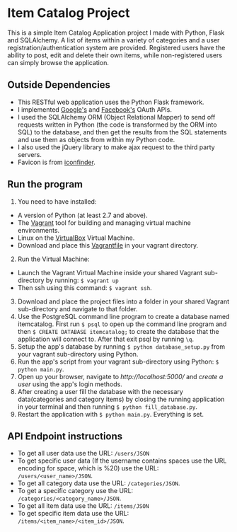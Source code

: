 # Item Catalog Project
This is a simple Item Catalog Application project I made with Python, Flask and SQLAlchemy. A list of items within a variety of categories and a user registration/authentication system are provided. Registered users have the ability to post, edit and delete their own items, while non-registered users can simply browse the application.

## Outside Dependencies
- This RESTful web application uses the Python Flask framework.
- I implemented [Google's](https://classroom.udacity.com/nanodegrees/nd004/parts/4dcefa2a-fb54-4909-9708-9ef2839e5340/modules/5dbcf44d-760d-49d4-9055-b6a0a48e5454/lessons/3967218625/concepts/39518891870923) and [Facebook's](https://classroom.udacity.com/nanodegrees/nd004/parts/4dcefa2a-fb54-4909-9708-9ef2839e5340/modules/5dbcf44d-760d-49d4-9055-b6a0a48e5454/lessons/3951228603/concepts/39497787730923) OAuth APIs.
- I used the SQLAlchemy ORM (Object Relational Mapper) to send off requests written in Python (the code is transformed by the ORM into SQL) to the database, and then get the results from the SQL statements and use them as objects from within my Python code.
- I also used the jQuery library to make ajax request to the third party servers.
- Favicon is from [iconfinder](https://www.iconfinder.com/icons/1519787/catalog_color_guide_colorful_office_school_icon).


## Run the program
1. You need to have installed:
  - A version of Python (at least 2.7 and above).
  - The [Vagrant](https://www.vagrantup.com/) tool for building and managing virtual machine environments.
  - Linux on the [VirtualBox](https://www.virtualbox.org/) Virtual Machine.
  - Download and place this [Vagrantfile](https://github.com/udacity/fullstack-nanodegree-vm/tree/master/vagrant) in your vagrant directory.
2. Run the Virtual Machine:
  - Launch the Vagrant Virtual Machine inside your shared Vagrant sub-directory by running: `$ vagrant up`
  - Then ssh using this command: `$ vagrant ssh`.
3. Download and place the project files into a folder in your shared Vagrant sub-directory and navigate to that folder.
4. Use the PostgreSQL command line program to create a database named itemcatalog. First run `$ psql` to open up the command line program and then `$ CREATE DATABASE itemcatalog;` to create the database that the application will connect to. After that exit psql by running `\q`.
5. Setup the app's database by running `$ python database_setup.py` from your vagrant sub-directory using Python.
6. Run the app's script from your vagrant sub-directory using Python: `$ python main.py`.
7. Open up your browser, navigate to _http://localhost:5000/_ and *create a user* using the app's login methods.
8. After creating a user fill the database with the necessary data(categories and category items) by closing the running application in your terminal and then running `$ python fill_database.py`.
9. Restart the application with `$ python main.py`. Everything is set.

## API Endpoint instructions
- To get all user data use the URL: `/users/JSON`
- To get specific user data (If the username contains spaces use the URL encoding for space, which is %20) use the URL: `/users/<user_name>/JSON`.
- To get all category data use the URL: `/categories/JSON`.
- To get a specific category use the URL: `/categories/<category_name>/JSON`.
- To get all item data use the URL: `/items/JSON`
- To get specific item data use the URL: `/items/<item_name>/<item_id>/JSON`.
